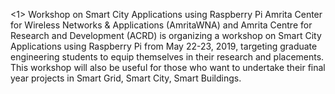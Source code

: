 <1> Workshop on Smart City Applications using Raspberry Pi
Amrita Center for Wireless Networks & Applications (AmritaWNA) and Amrita Centre for Research and Development (ACRD) is organizing a workshop on Smart City Applications using Raspberry Pi from May 22-23, 2019, targeting graduate engineering students to equip themselves in their research and placements. This workshop will also be useful for those who want to undertake their final year projects in Smart Grid, Smart City, Smart Buildings.
